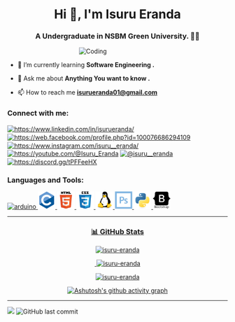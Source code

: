 <h1 align="center">Hi 👋, I'm Isuru Eranda</h1>
<h3 align="center">A Undergraduate in NSBM Green University. 🧑‍💻</h3>

<img align="right" alt="Coding" width="340" src="https://cdn.dribbble.com/users/1162077/screenshots/3848914/programmer.gif">
&nbsp;

- 🌱 I’m currently learning **Software Engineering .**

- 💬 Ask me about **Anything You want to know .**

- 📫 How to reach me **isurueranda01@gmail.com**
  

<h3 align="left">Connect with me:</h3>
<p align="left">
 
<!-------- Connect with me icons --------->

<a href="https://linkedin.com/in/isuru-eranda-ba24b6270/" target="blank"><img align="center" src="https://raw.githubusercontent.com/rahuldkjain/github-profile-readme-generator/master/src/images/icons/Social/linked-in-alt.svg" alt="https://www.linkedin.com/in/isurueranda/" height="30" width="40" /></a>
<a href="https://fb.com/profile.php?id=100076686294109" target="blank"><img align="center" src="https://raw.githubusercontent.com/rahuldkjain/github-profile-readme-generator/master/src/images/icons/Social/facebook.svg" alt="https://web.facebook.com/profile.php?id=100076686294109" height="30" width="40" /></a>
<a href="https://instagram.com/isuru__eranda/" target="blank"><img align="center" src="https://raw.githubusercontent.com/rahuldkjain/github-profile-readme-generator/master/src/images/icons/Social/instagram.svg" alt="https://www.instagram.com/isuru__eranda/" height="30" width="40" /></a>
<a href="https://www.youtube.com/@Isuru_Eranda" target="blank"><img align="center" src="https://raw.githubusercontent.com/rahuldkjain/github-profile-readme-generator/master/src/images/icons/Social/youtube.svg" alt="https://youtube.com/@Isuru_Eranda" height="30" width="40" /></a>
<a href="https://twitter.com/@isuru__eranda" target="blank"><img align="center" src="https://raw.githubusercontent.com/rahuldkjain/github-profile-readme-generator/master/src/images/icons/Social/twitter.svg" alt="@isuru__eranda" height="30" width="40" /></a>
<a href="https://discord.gg/https://discord.gg/tPFFeeHX" target="blank"><img align="center" src="https://raw.githubusercontent.com/rahuldkjain/github-profile-readme-generator/master/src/images/icons/Social/discord.svg" alt="https://discord.gg/tPFFeeHX" height="30" width="40" /></a>
</p>

<h3 align="left">Languages and Tools:</h3>
<p align="left"> <a href="https://www.arduino.cc/" target="_blank" rel="noreferrer"> <img src="https://cdn.worldvectorlogo.com/logos/arduino-1.svg" alt="arduino" width="40" height="40"/> </a> <a href="https://www.cprogramming.com/" target="_blank" rel="noreferrer"> <img src="https://raw.githubusercontent.com/devicons/devicon/master/icons/c/c-original.svg" alt="c" width="40" height="40"/> </a> <a href="https://www.w3.org/html/" target="_blank" rel="noreferrer"> <img src="https://raw.githubusercontent.com/devicons/devicon/master/icons/html5/html5-original-wordmark.svg" alt="html5" width="40" height="40"/> </a> <a href="https://www.w3schools.com/css/" target="_blank" rel="noreferrer"> <img src="https://raw.githubusercontent.com/devicons/devicon/master/icons/css3/css3-original-wordmark.svg" alt="css3" width="40" height="40"/> </a> <a href="https://www.linux.org/" target="_blank" rel="noreferrer"> <img src="https://raw.githubusercontent.com/devicons/devicon/master/icons/linux/linux-original.svg" alt="linux" width="40" height="40"/> </a> <a href="https://www.photoshop.com/en" target="_blank" rel="noreferrer"> <img src="https://raw.githubusercontent.com/devicons/devicon/master/icons/photoshop/photoshop-line.svg" alt="photoshop" width="40" height="40"/> </a> <a href="https://www.python.org" target="_blank" rel="noreferrer"> <img src="https://raw.githubusercontent.com/devicons/devicon/master/icons/python/python-original.svg" alt="python" width="40" height="40"/> </a> <a href="https://getbootstrap.com" target="_blank" rel="noreferrer"> <img src="https://raw.githubusercontent.com/devicons/devicon/master/icons/bootstrap/bootstrap-plain-wordmark.svg" alt="bootstrap" width="40" height="40"/></p>

<hr/>

<!-------- Status -------->

<div align="center">
<h3> 📊 GitHub Stats </h3>
<p><img  src="https://github-readme-streak-stats.herokuapp.com/?user=isuru-eranda&" alt="isuru-eranda" /></p>

<p>&nbsp;<img src="https://github-readme-stats.vercel.app/api?username=isuru-eranda&show_icons=true&locale=en" alt="isuru-eranda" /></p>

<p><img  src="https://github-readme-stats.vercel.app/api/top-langs?username=isuru-eranda&show_icons=true&locale=en&layout=compact" alt="isuru-eranda" /></p>

[![Ashutosh's github activity graph](https://github-readme-activity-graph.vercel.app/graph?username=Isuru-Eranda&theme=github-compact)](https://github.com/ashutosh00710/github-readme-activity-graph)

 </div>

 
<hr/>
<!-------- Status -------->


![](https://komarev.com/ghpvc/?username=Isuru-Eranda&label=PROFILE+VIEWS)
![GitHub last commit](https://img.shields.io/github/last-commit/Isuru-Eranda/Isuru-Eranda)
